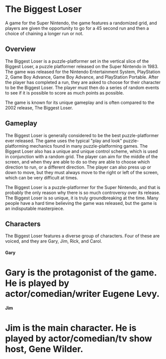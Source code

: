 # The Biggest Loser

A game for the Super Nintendo, the game features a randomized grid, and players are given the opportunity to go for a 45 second run and then a choice of chaining a longer run or not.

## Overview

The Biggest Loser is a puzzle-platformer set in the vertical slice of the Biggest Loser, a puzzle platformer released on the Super Nintendo in 1983. The game was released for the Nintendo Entertainment System, PlayStation 2, Game Boy Advance, Game Boy Advance, and PlayStation Portable. After the player has completed a run, they are asked to choose for their character to be the Biggest Loser. The player must then do a series of random events to see if it is possible to score as much points as possible.

The game is known for its unique gameplay and is often compared to the 2002 release, The Biggest Loser.

## Gameplay

The Biggest Loser is generally considered to be the best puzzle-platformer ever released. The game uses the typical "play and look" puzzle-platforming mechanics found in many puzzle-platforming games. The Biggest Loser also has a unique and unique control scheme, which is used in conjunction with a random grid. The player can aim for the middle of the screen, and when they are able to do so they are able to choose which direction to run, or a different direction. The player can also press up or down to move, but they must always move to the right or left of the screen, which can be very difficult at times.

The Biggest Loser is a puzzle-platformer for the Super Nintendo, and that is probably the only reason why there is so much controversy over its release. The Biggest Loser is so unique, it is truly groundbreaking at the time. Many people have a hard time believing the game was released, but the game is an indisputable masterpiece.

## Characters

The Biggest Loser features a diverse group of characters. Four of these are voiced, and they are Gary, Jim, Rick, and Carol.

#### Gary

#   Gary is the protagonist of the game. He is played by actor/comedian/writer Eugene Levy.

#### Jim

#   Jim is the main character. He is played by actor/comedian/tv show host, Gene Wilder.
